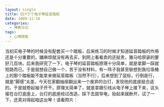 ```yaml
---
layout: single
title: DIY了个电子琴延音踏板
date: 2009-12-16
categories:
  - 博客日记
tags:
  - 心情随笔
---
```


当初买电子琴的时候没有配套买一个踏板，后来练习的时候才知道延音踏板的作用还是十分重要的，嫌麻烦就没有再去买，到网上看看卖的还挺贵，雅马哈原装的要好几百块。后来我研究了一下，电子琴的延音踏板原理十分简单，就是拿脚一踩就短路而已。于是就想自己做一个，苦于没有材料，有一阵子我甚至联想到我垃圾桶上的那个踏板能不能拿来做延音踏板（当然不行），后来想到了鼠标，行倒是行，就是“脚感”太差。今天在家翻抽屉翻出来一个废弃的台灯，发现他的底座挺合适的，于是就卷起袖子开干。原理太简单了，就是拿跟引线从电子琴上接下来，这头接在台灯底座上，台灯的底座经过改造，踩下去就导电，抬起来就断开，试了一下，还真对得起咱这台琴！请看照片：

